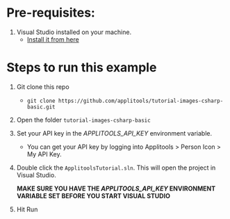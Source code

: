 # Pre-requisites:

1. Visual Studio installed on your machine.
   * [Install it from here](https://visualstudio.microsoft.com/downloads/)

# Steps to run this example

1. Git clone this repo
    * `git clone https://github.com/applitools/tutorial-images-csharp-basic.git`
2. Open the folder `tutorial-images-csharp-basic`
3. Set your API key in the _APPLITOOLS_API_KEY_ environment variable.
    * You can get your API key by logging into Applitools > Person Icon > My API Key.
4. Double click the `ApplitoolsTutorial.sln`. This will open the project in Visual Studio.

   **MAKE SURE YOU HAVE THE _APPLITOOLS_API_KEY_ ENVIRONMENT VARIABLE SET BEFORE YOU START VISUAL STUDIO**
5. Hit Run
